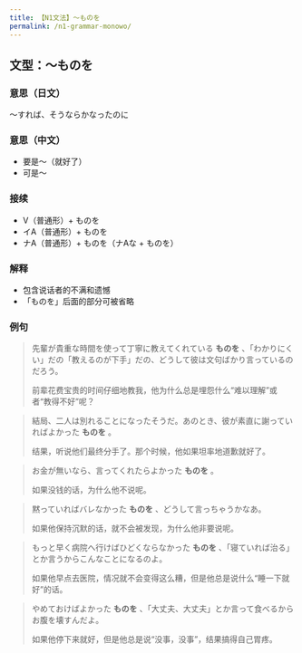 ```yaml
---
title: 【N1文法】〜ものを
permalink: /n1-grammar-monowo/
---
```


## 文型：〜ものを

### 意思（日文）

〜すれば、そうならかなったのに

### 意思（中文）

- 要是～（就好了）
- 可是～

### 接续

- V（普通形）+ ものを
- イA（普通形）+ ものを
- ナA（普通形）+ ものを（ナAな + ものを）

### 解释

- 包含说话者的不满和遗憾
- 「ものを」后面的部分可被省略

### 例句

> 先輩が貴重な時間を使って丁寧に教えてくれている **ものを** 、「わかりにくい」だの「教えるのが下手」だの、どうして彼は文句ばかり言っているのだろう。
>
> 前辈花费宝贵的时间仔细地教我，他为什么总是埋怨什么“难以理解”或者“教得不好”呢？

> 結局、二人は別れることになったそうだ。あのとき、彼が素直に謝っていればよかった **ものを** 。
>
> 结果，听说他们最终分手了。那个时候，他如果坦率地道歉就好了。

> お金が無いなら、言ってくれたらよかった **ものを** 。
>
> 如果没钱的话，为什么他不说呢。

> 黙っていればバレなかった **ものを** 、どうして言っちゃうかなあ。
>
> 如果他保持沉默的话，就不会被发现，为什么他非要说呢。

> もっと早く病院へ行けばひどくならなかった **ものを** 、「寝ていれば治る」とか言うからこんなことになるのよ。
>
> 如果他早点去医院，情况就不会变得这么糟，但是他总是说什么“睡一下就好”的话。

> やめておけばよかった **ものを** 、「大丈夫、大丈夫」とか言って食べるからお腹を壊すんだよ。
>
> 如果他停下来就好，但是他总是说“没事，没事”，结果搞得自己胃疼。
